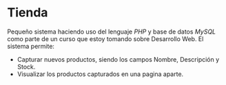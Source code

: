 # Tienda

Pequeño sistema haciendo uso del lenguaje *PHP* y base de datos *MySQL* como parte de un curso que estoy tomando sobre Desarrollo Web. El sistema permite:

* Capturar nuevos productos, siendo los campos Nombre, Descripción y Stock.
* Visualizar los productos capturados en una pagina aparte.